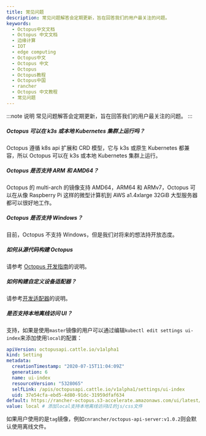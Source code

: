 ```yaml
---
title: 常见问题
description: 常见问题解答会定期更新，旨在回答我们的用户最关注的问题。
keywords:
  - Octopus中文文档
  - Octopus 中文文档
  - 边缘计算
  - IOT
  - edge computing
  - Octopus中文
  - Octopus 中文
  - Octopus
  - Octopus教程
  - Octopus中国
  - rancher
  - Octopus 中文教程
  - 常见问题
---
```


:::note 说明
常见问题解答会定期更新，旨在回答我们的用户最关注的问题。
:::

##### Octopus 可以在 k3s 或本地 Kubernetes 集群上运行吗？

Octopus 遵循 k8s api 扩展和 CRD 模型，它与 k3s 或原生 Kubernetes 都兼容，所以 Octopus 可以在 k3s 或本地 Kubernetes 集群上运行。

##### Octopus 是否支持 ARM 和 AMD64？

Octopus 的 multi-arch 的镜像支持 AMD64，ARM64 和 ARMv7，Octopus 可以在从像 Raspberry Pi 这样的微型计算机到 AWS a1.4xlarge 32GiB 大型服务器都可以很好地工作。

##### Octopus 是否支持 Windows？

目前，Octopus 不支持 Windows，但是我们对将来的想法持开放态度。

##### 如何从源代码构建 Octopus

请参考 [Octopus 开发指南](/docs/octopus/develop/_index)的说明。

##### 如何构建自定义设备适配器？

请参考[开发适配器](/docs/octopus/adaptors/develop/_index)的说明。

##### 是否支持本地离线访问 UI？

支持，如果是使用`master`镜像的用户可以通过编辑`kubectl edit settings ui-index`来添加使用`local`的配置：

```yaml
apiVersion: octopusapi.cattle.io/v1alpha1
kind: Setting
metadata:
  creationTimestamp: "2020-07-15T11:04:09Z"
  generation: 6
  name: ui-index
  resourceVersion: "5328065"
  selfLink: /apis/octopusapi.cattle.io/v1alpha1/settings/ui-index
  uid: 37e54cfa-ebd5-4d80-91dc-31959dfaf634
default: https://rancher-octopus.s3-accelerate.amazonaws.com/ui/latest/index.html
value: local # 添加local支持本地离线访问UI的js/css文件
```

如果用户使用的是`tag`镜像，例如`cnrancher/octopus-api-server:v1.0.2`则会默认使用离线文件。
